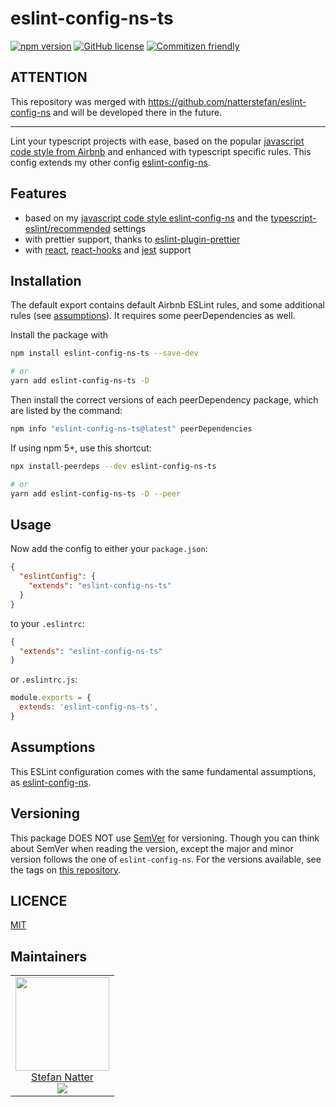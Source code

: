 # eslint-config-ns-ts

[![npm version](https://badge.fury.io/js/eslint-config-ns-ts.svg)](https://badge.fury.io/js/eslint-config-ns-ts)
[![GitHub license](https://img.shields.io/github/license/natterstefan/eslint-config-ns-ts.svg)](https://github.com/natterstefan/eslint-config-ns-ts/blob/master/LICENCE)
[![Commitizen friendly](https://img.shields.io/badge/commitizen-friendly-brightgreen.svg)](http://commitizen.github.io/cz-cli/)

## ATTENTION

This repository was merged with <https://github.com/natterstefan/eslint-config-ns> and will be developed there in the future.

----

Lint your typescript projects with ease, based on the popular [javascript
code style from Airbnb](https://www.npmjs.com/package/eslint-config-airbnb) and
enhanced with typescript specific rules. This config extends my other config
[eslint-config-ns][1].

## Features

- based on my [javascript code style eslint-config-ns][1]
  and the [typescript-eslint/recommended](https://github.com/typescript-eslint/typescript-eslint/blob/master/packages/eslint-plugin/src/configs/recommended.json)
  settings
- with prettier support, thanks to [eslint-plugin-prettier](prettier.io/docs/en/eslint.html#use-eslint-to-run-prettier)
- with [react](https://reactjs.org/), [react-hooks](https://reactjs.org/docs/hooks-intro.html)
  and [jest](https://jestjs.io/) support

## Installation

The default export contains default Airbnb ESLint rules, and some additional
rules (see [assumptions](#assumptions)). It requires some peerDependencies as
well.

Install the package with

```sh
npm install eslint-config-ns-ts --save-dev

# or
yarn add eslint-config-ns-ts -D
```

Then install the correct versions of each peerDependency package, which are
listed by the command:

```sh
npm info "eslint-config-ns-ts@latest" peerDependencies
```

If using npm 5+, use this shortcut:

```sh
npx install-peerdeps --dev eslint-config-ns-ts

# or
yarn add eslint-config-ns-ts -D --peer
```

## Usage

Now add the config to either your `package.json`:

```json
{
  "eslintConfig": {
    "extends": "eslint-config-ns-ts"
  }
}
```

to your `.eslintrc`:

```json
{
  "extends": "eslint-config-ns-ts"
}
```

or `.eslintrc.js`:

```js
module.exports = {
  extends: 'eslint-config-ns-ts',
}
```

## Assumptions

This ESLint configuration comes with the same fundamental assumptions, as
[eslint-config-ns](https://github.com/natterstefan/eslint-config-ns#assumptions).

## Versioning

This package DOES NOT use [SemVer](https://semver.org/) for versioning. Though
you can think about SemVer when reading the version, except the major and minor
version follows the one of `eslint-config-ns`. For the versions available, see
the tags on [this repository](https://github.com/natterstefan/eslint-config-ns/releases).

## LICENCE

[MIT](LICENCE)

## Maintainers

<!-- prettier-ignore-start -->
<!-- markdownlint-disable -->
<table>
  <tbody>
    <tr>
      <td align="center">
        <a href="https://github.com/natterstefan">
          <img width="150" height="150" src="https://github.com/natterstefan.png?v=3&s=150">
          </br>
          Stefan Natter
        </a>
        <div>
          <a href="https://twitter.com/natterstefan">
            <img src="https://img.shields.io/twitter/follow/natterstefan.svg?style=social&label=Follow" />
          </a>
        </div>
      </td>
    </tr>
  <tbody>
</table>
<!-- markdownlint-enable -->
<!-- prettier-ignore-end -->

[1]: https://github.com/natterstefan/eslint-config-ns

